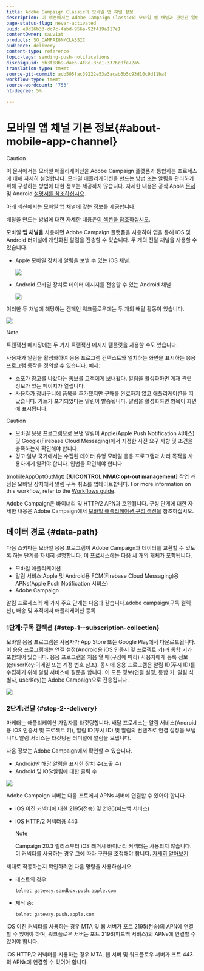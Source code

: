 ```yaml
---
title: Adobe Campaign Classic의 모바일 앱 채널 정보
description: 이 섹션에서는 Adobe Campaign Classic의 모바일 앱 채널과 관련된 일반 정보를 제공합니다.
page-status-flag: never-activated
uuid: e8d26b33-dc7c-4abd-956a-92f419a117e1
contentOwner: sauviat
products: SG_CAMPAIGN/CLASSIC
audience: delivery
content-type: reference
topic-tags: sending-push-notifications
discoiquuid: 6b3fe8b9-dae6-4f8e-83e1-3376c0fe72a5
translation-type: tm+mt
source-git-commit: acb505fac39222e53a3acab6b5c93d10c9d11ba8
workflow-type: tm+mt
source-wordcount: '753'
ht-degree: 5%

---
```



# 모바일 앱 채널 기본 정보{#about-mobile-app-channel}

>[!CAUTION]
>
>이 문서에서는 모바일 애플리케이션을 Adobe Campaign 플랫폼과 통합하는 프로세스에 대해 자세히 설명합니다. 모바일 애플리케이션을 만드는 방법 또는 알림을 관리하기 위해 구성하는 방법에 대한 정보는 제공하지 않습니다. 자세한 내용은 공식 Apple [문서](https://developer.apple.com/) 및 Android [설명서를 참조하십시오](https://developer.android.com/index.html).

아래 섹션에서는 모바일 앱 채널에 맞는 정보를 제공합니다.

배달을 만드는 방법에 대한 자세한 내용은[이 섹션을 참조하십시오](../../delivery/using/steps-about-delivery-creation-steps.md).

모바일 **앱 채널을** 사용하면 Adobe Campaign 플랫폼을 사용하여 앱을 통해 iOS 및 Android 터미널에 개인화된 알림을 전송할 수 있습니다. 두 개의 전달 채널을 사용할 수 있습니다.

* Apple 모바일 장치에 알림을 보낼 수 있는 iOS 채널.

   ![](assets/nmac_intro_2.png)

* Android 모바일 장치로 데이터 메시지를 전송할 수 있는 Android 채널

   ![](assets/nmac_intro_1.png)

이러한 두 채널에 해당하는 캠페인 워크플로우에는 두 개의 배달 활동이 있습니다.

![](assets/nmac_intro_3.png)

>[!NOTE]
>
>트랜잭션 메시징에는 두 가지 트랜잭션 메시지 템플릿을 사용할 수도 있습니다.

사용자가 알림을 활성화하여 응용 프로그램 컨텍스트와 일치하는 화면을 표시하는 응용 프로그램 동작을 정의할 수 있습니다. 예제:

* 소포가 창고를 나갔다는 통보를 고객에게 보내왔다. 알림을 활성화하면 게재 관련 정보가 있는 페이지가 열립니다.
* 사용자가 장바구니에 품목을 추가했지만 구매를 완료하지 않고 애플리케이션을 떠났습니다. 카트가 포기되었다는 알림이 발송됩니다. 알림을 활성화하면 항목이 화면에 표시됩니다.

>[!CAUTION]
>
>* 모바일 응용 프로그램으로 보낸 알림이 Apple(Apple Push Notification 서비스) 및 Google(Firebase Cloud Messaging)에서 지정한 사전 요구 사항 및 조건을 충족하는지 확인해야 합니다.
>* 경고:일부 국가에서는 수집된 데이터 유형 모바일 응용 프로그램과 처리 목적을 사용자에게 알려야 합니다. 입법을 확인해야 합니다


(mobileAppOptOutMgt) **[!UICONTROL NMAC opt-out management]** 작업 과정은 모바일 장치에서 알림 구독 취소를 업데이트합니다. For more information on this workflow, refer to the [Workflows guide](../../workflow/using/mobile-app-channel.md).

Adobe Campaign은 바이너리 및 HTTP/2 APN과 호환됩니다. 구성 단계에 대한 자세한 내용은 Adobe Campaign에서 [모바일 애플리케이션 구성 섹션을](../../delivery/using/configuring-the-mobile-application.md) 참조하십시오.

## 데이터 경로 {#data-path}

다음 스키마는 모바일 응용 프로그램이 Adobe Campaign과 데이터를 교환할 수 있도록 하는 단계를 자세히 설명합니다. 이 프로세스에는 다음 세 개의 개체가 포함됩니다.

* 모바일 애플리케이션
* 알림 서비스:Apple 및 Android용 FCM(Firebase Cloud Messaging)용 APNs(Apple Push Notification 서비스)
* Adobe Campaign

알림 프로세스의 세 가지 주요 단계는 다음과 같습니다.adobe campaign(구독 컬렉션), 배송 및 추적에서 애플리케이션 등록

### 1단계:구독 컬렉션 {#step-1--subscription-collection}

모바일 응용 프로그램은 사용자가 App Store 또는 Google Play에서 다운로드됩니다. 이 응용 프로그램에는 연결 설정(Android용 iOS 인증서 및 프로젝트 키)과 통합 키가 포함되어 있습니다. 응용 프로그램을 처음 열 때(구성에 따라) 사용자에게 등록 정보(@userKey:이메일 또는 계정 번호 참조). 동시에 응용 프로그램은 알림 ID(푸시 ID)를 수집하기 위해 알림 서비스에 질문을 합니다. 이 모든 정보(연결 설정, 통합 키, 알림 식별자, userKey)는 Adobe Campaign으로 전송됩니다.

![](assets/nmac_register_view.png)

### 2단계:전달 {#step-2--delivery}

마케터는 애플리케이션 가입자를 타깃팅합니다. 배달 프로세스는 알림 서비스(Android용 iOS 인증서 및 프로젝트 키), 알림 ID(푸시 ID) 및 알림의 컨텐츠로 연결 설정을 보냅니다. 알림 서비스는 타깃팅된 터미널에 알림을 보냅니다.

다음 정보는 Adobe Campaign에서 확인할 수 있습니다.

* Android만 해당:알림을 표시한 장치 수(노출 수)
* Android 및 iOS:알림에 대한 클릭 수

![](assets/nmac_delivery_view.png)

Adobe Campaign 서버는 다음 포트에서 APNs 서버에 연결할 수 있어야 합니다.

* iOS 이진 커넥터에 대한 2195(전송) 및 2186(피드백 서비스)
* iOS HTTP/2 커넥터용 443

   >[!NOTE]
   >
   > Campaign 20.3 릴리스부터 iOS 레거시 바이너리 커넥터는 사용되지 않습니다. 이 커넥터를 사용하는 경우 그에 따라 구현을 조정해야 합니다. [자세히 알아보기](https://helpx.adobe.com/kr/campaign/kb/migrate-to-apns-http2.html)

제대로 작동하는지 확인하려면 다음 명령을 사용하십시오.

* 테스트의 경우:

   ```
   telnet gateway.sandbox.push.apple.com
   ```

* 제작 중:

   ```
   telnet gateway.push.apple.com
   ```

iOS 이진 커넥터를 사용하는 경우 MTA 및 웹 서버가 포트 2195(전송)의 APN에 연결할 수 있어야 하며, 워크플로우 서버는 포트 2196(피드백 서비스)의 APNs에 연결할 수 있어야 합니다.

iOS HTTP/2 커넥터를 사용하는 경우 MTA, 웹 서버 및 워크플로우 서버가 포트 443의 APNs에 연결할 수 있어야 합니다.

